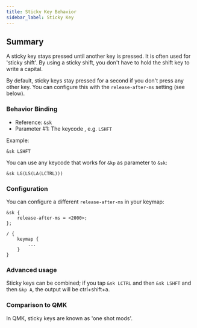 ```yaml
---
title: Sticky Key Behavior
sidebar_label: Sticky Key
---
```


## Summary

A sticky key stays pressed until another key is pressed. It is often used for 'sticky shift'. By using a sticky shift, you don't have to hold the shift key to write a capital.

By default, sticky keys stay pressed for a second if you don't press any other key. You can configure this with the `release-after-ms` setting (see below).

### Behavior Binding

- Reference: `&sk`
- Parameter #1: The keycode , e.g. `LSHFT`

Example:

```
&sk LSHFT
```

You can use any keycode that works for `&kp` as parameter to `&sk`:

```
&sk LG(LS(LA(LCTRL)))
```

### Configuration

You can configure a different `release-after-ms` in your keymap:

```
&sk {
    release-after-ms = <2000>;
};

/ {
    keymap {
        ...
    }
}
```

### Advanced usage

Sticky keys can be combined; if you tap `&sk LCTRL` and then `&sk LSHFT` and then `&kp A`, the output will be ctrl+shift+a.

### Comparison to QMK

In QMK, sticky keys are known as 'one shot mods'.
